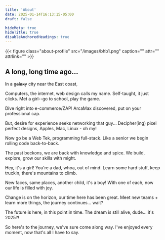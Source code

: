 ```yaml
---
title: 'About'
date: 2025-01-14T16:13:15-05:00
draft: false

hideMeta: true
hideTitle: true
disableAnchoredHeadings: true
---
```



{{< figure class="about-profile" src="/images/bhb1.png" caption="" attr="" attrlink="" >}} 

<article class="about">

## A long, long time ago... 

In a <strike>galaxy</strike> city near the East coast,

Computers, the internet, web design calls my name.
Self-taught, it just clicks. Met a girl--go to school, play the game.

Dive right into e-commerce/ZAP!
ArcaMax discovered, put on your professional cap.

But, desire for experience seeks networking that guy...
Decipher(ing) pixel perfect designs, Apples, Mac, Linux - oh my!

Now go be a Web Tek, programming full-stack.
Like a senior we begin rolling code back-to-back.

The past beckons, we are back with knowledge and spice.
We build, explore, grow our skills with might.

Hey, it's a girl! You're a dad, whoa, out of mind.
Learn some hard stuff, keep truckin, there's mountains to climb.

New faces, same places, another child, it's a boy!
With one of each, now our life is filled with joy.

Change is on the horizon, our time here has been great.
Meet new teams + learn more things, the journey continues... wait?

The future is here, in this point in time.
The dream is still alive, dude... it's 2025?!

So here's to the journey, we've sure come along way.
I've enjoyed every moment, now that's all I have to say.

</article>